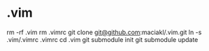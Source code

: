 # .vim

rm -rf .vim
rm .vimrc
git clone git@github.com:maciakl/.vim.git
ln -s .vim/.vimrc .vimrc
cd .vim
git submodule init
git submodule update
